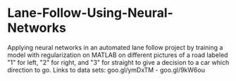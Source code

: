 # Lane-Follow-Using-Neural-Networks
Applying neural networks in an automated lane follow project by training a model with regularization on MATLAB on different pictures of a road labeled "1" for left, "2" for right, and "3" for straight to give a decision to a car which direction to go.  Links to data sets:  goo.gl/ymDxTM - goo.gl/9kW6ou 
